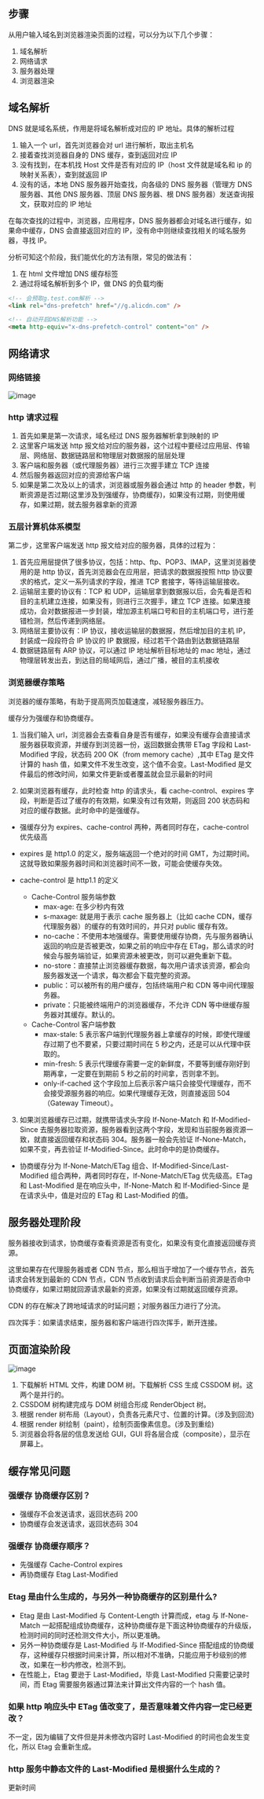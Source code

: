 ## 步骤

从用户输入域名到浏览器渲染页面的过程，可以分为以下几个步骤：

1. 域名解析
2. 网络请求
3. 服务器处理
4. 浏览器渲染

## 域名解析

DNS 就是域名系统，作用是将域名解析成对应的 IP 地址。具体的解析过程

1. 输入一个 url，首先浏览器会对 url 进行解析，取出主机名
2. 接着查找浏览器自身的 DNS 缓存，查到返回对应 IP
3. 没有找到，在本机找 Host 文件是否有对应的 IP（host 文件就是域名和 ip 的映射关系表），查到就返回 IP
4. 没有的话，本地 DNS 服务器开始查找，向各级的 DNS 服务器（管理方 DNS 服务器、其他 DNS 服务器、顶层 DNS 服务器、根 DNS 服务器）发送查询报文，获取对应的 IP 地址

在每次查找的过程中，浏览器，应用程序，DNS 服务器都会对域名进行缓存，如果命中缓存，DNS 会直接返回对应的 IP，没有命中则继续查找相关的域名服务器，寻找 IP。

分析可知这个阶段，我们能优化的方法有限，常见的做法有：

1. 在 html 文件增加 DNS 缓存标签
2. 通过将域名解析到多个 IP，做 DNS 的负载均衡

```html
<!-- 会预取g.test.com解析 -->
<link rel="dns-prefetch" href="//g.alicdn.com" />

<!-- 自动开启DNS解析功能 -->
<meta http-equiv="x-dns-prefetch-control" content="on" />
```

## 网络请求

### 网络链接

![image](https://xiaosu72.oss-cn-shanghai.aliyuncs.com/blog/images/%E6%9C%AA%E5%91%BD%E5%90%8D1623221100.png)

### http 请求过程

1. 首先如果是第一次请求，域名经过 DNS 服务器解析拿到映射的 IP
2. 这里客户端发送 http 报文给对应的服务器，这个过程中要经过应用层、传输层、网络层、数据链路层和物理层对数据报的层层处理
3. 客户端和服务器（或代理服务器）进行三次握手建立 TCP 连接
4. 然后服务器返回对应的资源给客户端
5. 如果是第二次及以上的请求，浏览器或服务器会通过 http 的 header 参数，判断资源是否过期(这里涉及到强缓存，协商缓存)，如果没有过期，则使用缓存，如果过期，就去服务器拿新的资源

### 五层计算机体系模型

第二步，这里客户端发送 http 报文给对应的服务器，具体的过程为：

1. 首先应用层提供了很多协议，包括：http、ftp、POP3、IMAP，这里浏览器使用的是 http 协议，首先浏览器会在应用层，把请求的数据报按照 http 协议要求的格式，定义一系列请求的字段，推进 TCP 套接字，等待运输层接收。
2. 运输层主要的协议有：TCP 和 UDP，运输层拿到数据报以后，会先看是否和目的主机建立连接，如果没有，则进行三次握手，建立 TCP 连接。如果连接成功，会对数据报进一步封装，增加源主机端口号和目的主机端口号，进行差错检测，然后传递到网络层。
3. 网络层主要协议有：IP 协议，接收运输层的数据报，然后增加目的主机 IP，封装成一段段符合 IP 协议的 IP 数据报，经过若干个路由到达数据链路层
4. 数据链路层有 ARP 协议，可以通过 IP 地址解析目标地址的 mac 地址，通过物理层转发出去，到达目的局域网后，通过广播，被目的主机接收

### 浏览器缓存策略

浏览器的缓存策略，有助于提高网页加载速度，减轻服务器压力。

缓存分为强缓存和协商缓存。

1. 当我们输入 url，浏览器会去查看自身是否有缓存，如果没有缓存会直接请求服务器获取资源，并缓存到浏览器一份，返回数据会携带 ETag 字段和 Last-Modified 字段，状态码 200 OK（from memory cache）,其中 ETag 是文件计算的 hash 值，如果文件不发生改变，这个值不会变。Last-Modified 是文件最后的修改时间，如果文件更新或者覆盖就会显示最新的时间

2. 如果浏览器有缓存，此时检查 http 的请求头，看 cache-control、expires 字段，判断是否过了缓存的有效期，如果没有过有效期，则返回 200 状态码和对应的缓存数据。此时命中的是强缓存。

- 强缓存分为 expires、cache-control 两种，两者同时存在，cache-control 优先级高

- expires 是 http1.0 的定义，服务端返回一个绝对的时间 GMT，为过期时间。这就导致如果服务器时间和浏览器时间不一致，可能会使缓存失效。

- cache-control 是 http1.1 的定义

  - Cache-Control 服务端参数
    - max-age: 在多少秒内有效
    - s-maxage: 就是用于表示 cache 服务器上（比如 cache CDN，缓存代理服务器）的缓存的有效时间的，并只对 public 缓存有效。
    - no-cache：不使用本地强缓存。需要使用缓存协商，先与服务器确认返回的响应是否被更改，如果之前的响应中存在 ETag，那么请求的时候会与服务端验证，如果资源未被更改，则可以避免重新下载。
    - no-store：直接禁止浏览器缓存数据，每次用户请求该资源，都会向服务器发送一个请求，每次都会下载完整的资源。
    - public：可以被所有的用户缓存，包括终端用户和 CDN 等中间代理服务器。
    - private：只能被终端用户的浏览器缓存，不允许 CDN 等中继缓存服务器对其缓存。默认的。
  - Cache-Control 客户端参数
    - max-stale: 5 表示客户端到代理服务器上拿缓存的时候，即使代理缓存过期了也不要紧，只要过期时间在 5 秒之内，还是可以从代理中获取的。
    - min-fresh: 5 表示代理缓存需要一定的新鲜度，不要等到缓存刚好到期再拿，一定要在到期前 5 秒之前的时间拿，否则拿不到。
    - only-if-cached 这个字段加上后表示客户端只会接受代理缓存，而不会接受源服务器的响应。如果代理缓存无效，则直接返回 504（Gateway Timeout）。

3. 如果浏览器缓存已过期，就携带请求头字段 If-None-Match 和 If-Modified-Since 去服务器拉取资源，服务器看到这两个字段，发现和当前服务器资源一致，就直接返回缓存和状态码 304。服务器一般会先验证 If-None-Match，如果不变，再去验证 If-Modified-Since。此时命中的是协商缓存。

- 协商缓存分为 If-None-Match/ETag 组合、If-Modified-Since/Last-Modified 组合两种，两者同时存在，If-None-Match/ETag 优先级高。ETag 和 Last-Modified 是在响应头中，If-None-Match 和 If-Modified-Since 是在请求头中，值是对应的 ETag 和 Last-Modified 的值。

## 服务器处理阶段

服务器接收到请求，协商缓存查看资源是否有变化，如果没有变化直接返回缓存资源。

这里如果存在代理服务器或者 CDN 节点，那么相当于增加了一个缓存节点，首先请求会转发到最新的 CDN 节点，CDN 节点收到请求后会判断当前资源是否命中协商缓存，如果过期就回源请求最新的资源，如果没有过期就返回缓存资源。

CDN 的存在解决了跨地域请求的时延问题；对服务器压力进行了分流。

四次挥手：如果请求结束，服务器和客户端进行四次挥手，断开连接。

## 页面渲染阶段

![image](https://p9-juejin.byteimg.com/tos-cn-i-k3u1fbpfcp/7169ac55453c4138a61c1f733524ff5c~tplv-k3u1fbpfcp-watermark.image)

1. 下载解析 HTML 文件，构建 DOM 树。下载解析 CSS 生成 CSSDOM 树。这两个是并行的。
2. CSSDOM 树构建完成与 DOM 树组合形成 RenderObject 树。
3. 根据 render 树布局（Layout），负责各元素尺寸、位置的计算。(涉及到回流)
4. 根据 render 树绘制（paint），绘制页面像素信息。(涉及到重绘)
5. 浏览器会将各层的信息发送给 GUI，GUI 将各层合成（composite），显示在屏幕上。

## 缓存常见问题

### 强缓存 协商缓存区别？

- 强缓存不会发送请求，返回状态码 200
- 协商缓存会发送请求，返回状态码 304

### 强缓存 协商缓存顺序？

- 先强缓存 Cache-Control expires
- 再协商缓存 Etag Last-Modified

### Etag 是由什么生成的，与另外一种协商缓存的区别是什么?

- Etag 是由 Last-Modified 与 Content-Length 计算而成，etag 与 If-None-Match 一起搭配组成协商缓存，这种协商缓存是下面这种协商缓存的升级版，检测时间的同时还检测文件大小，所以更准确。
- 另外一种协商缓存是 Last-Modified 与 If-Modified-Since 搭配组成的协商缓存，这种缓存只根据时间来计算，所以相对不准确，只能应用于秒级别的修改，如果在一秒内修改，检测不到。
- 在性能上，Etag 要逊于 Last-Modified，毕竟 Last-Modified 只需要记录时间，而 Etag 需要服务器通过算法来计算出文件内容的一个 hash 值。

### 如果 http 响应头中 ETag 值改变了，是否意味着文件内容一定已经更改？

不一定，因为编辑了文件但是并未修改内容时 Last-Modified 的时间也会发生变化，所以 Etag 会重新生成。

### http 服务中静态文件的 Last-Modified 是根据什么生成的？

更新时间
